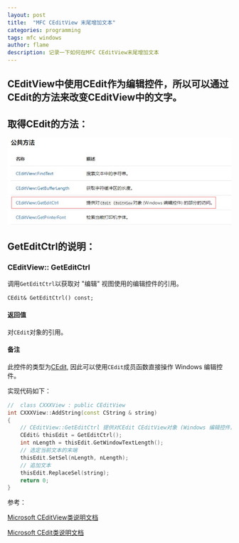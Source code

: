 ```yaml
---
layout: post
title:  "MFC CEditView 末尾增加文本"
categories: programming
tags: mfc windows  
author: flame
description: 记录一下如何在MFC CEditView末尾增加文本
---
```


## CEditView中使用CEdit作为编辑控件，所以可以通过CEdit的方法来改变CEditView中的文字。

## 取得CEdit的方法：

[bmp1]:/assets/images/post/2019-11-15-mfc-CEditView-add-string/1.jpg "bmp1" 
![bmp1][bmp1]

## GetEditCtrl的说明：

### CEditView:: GetEditCtrl
调用`GetEditCtrl`以获取对 "编辑" 视图使用的编辑控件的引用。
```
CEdit& GetEditCtrl() const;
```
#### 返回值

对`CEdit`对象的引用。

#### 备注

此控件的类型为[CEdit](https://docs.microsoft.com/zh-cn/cpp/mfc/reference/cedit-class?view=vs-2019), 因此可以使用`CEdit`成员函数直接操作 Windows 编辑控件。

实现代码如下： 

```c++
//  class CXXXView : public CEditView
int CXXXView::AddString(const CString & string)
{
    // CEditView::GetEditCtrl 提供对CEdit CEditView对象 (Windows 编辑控件) 的部分的访问。
    CEdit& thisEdit = GetEditCtrl();
    int nLength = thisEdit.GetWindowTextLength();
    // 选定当前文本的末端
    thisEdit.SetSel(nLength, nLength);
    // 追加文本
    thisEdit.ReplaceSel(string);
    return 0;
}
```

参考：

[Microsoft CEditView类说明文档](https://docs.microsoft.com/zh-cn/cpp/mfc/reference/ceditview-class?view=vs-2019)

[Microsoft CEdit类说明文档](https://docs.microsoft.com/zh-cn/cpp/mfc/reference/cedit-class?view=vs-2019)
